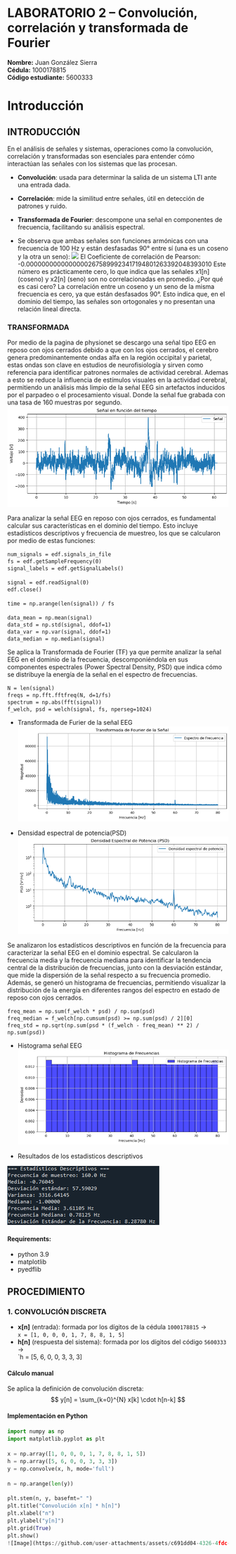 # LABORATORIO 2 – Convolución, correlación y transformada de Fourier  
**Nombre:** Juan González Sierra  
**Cédula:** 1000178815  
**Código estudiante:** 5600333  
# Introducción
## INTRODUCCIÓN  

En el análisis de señales y sistemas, operaciones como la convolución, correlación y transformadas son esenciales para entender cómo interactúan las señales con los sistemas que las procesan.  
- **Convolución**: usada para determinar la salida de un sistema LTI ante una entrada dada.  
- **Correlación**: mide la similitud entre señales, útil en detección de patrones y ruido.  
- **Transformada de Fourier**: descompone una señal en componentes de frecuencia, facilitando su análisis espectral.

- Se observa que ambas señales son funciones armónicas con una frecuencia de 100 Hz y están desfasadas 90° entre sí (una es un coseno y la otra un seno):
![](https://github.com/DAJO2/LAB2-/blob/main/SEÑALES_SIN_COS.png)
El Coeficiente de correlación de Pearson: -0.00000000000000002675899923417194801263392048393010
Este número es prácticamente cero, lo que indica que las señales x1[n] (coseno) y x2[n] (seno) son no correlacionadas en promedio.
 ¿Por qué es casi cero?
La correlación entre un coseno y un seno de la misma frecuencia es cero, ya que están desfasados 90°. Esto indica que, en el dominio del tiempo, las señales son ortogonales y no presentan una relación lineal directa.
### TRANSFORMADA
Por medio de la pagina de physionet se descargo una señal tipo EEG en reposo con ojos cerrados debido a que con los ojos cerrados, el cerebro genera predominantemente ondas alfa en la región occipital y parietal, estas ondas son clave en estudios de neurofisiología y sirven como referencia para identificar patrones normales de actividad cerebral. Ademas a esto se reduce la influencia de estímulos visuales en la actividad cerebral, permitiendo un análisis más limpio de la señal EEG sin artefactos inducidos por el parpadeo o el procesamiento visual. Donde la señal fue grabada con una tasa de 160 muestras por segundo.
![](https://github.com/DAJO2/LAB2-/blob/main/SENALFT.png)

Para analizar la señal EEG en reposo con ojos cerrados, es fundamental calcular sus características en el dominio del tiempo. Esto incluye estadísticos descriptivos y frecuencia de muestreo, los que se calcularon por medio de estas funciones:
 ``` pitón
num_signals = edf.signals_in_file
fs = edf.getSampleFrequency(0)
signal_labels = edf.getSignalLabels()

signal = edf.readSignal(0)
edf.close()

time = np.arange(len(signal)) / fs

data_mean = np.mean(signal)
data_std = np.std(signal, ddof=1)
data_var = np.var(signal, ddof=1)
data_median = np.median(signal)
```
Se aplica la Transformada de Fourier (TF) ya que permite analizar la señal EEG en el dominio de la frecuencia, descomponiéndola en sus componentes espectrales (Power Spectral Density, PSD) que indica cómo se distribuye la energía de la señal en el espectro de frecuencias.
 ``` pitón
N = len(signal)
freqs = np.fft.fftfreq(N, d=1/fs)
spectrum = np.abs(fft(signal))
f_welch, psd = welch(signal, fs, nperseg=1024)
```
- Transformada de Furier de la señal EEG
![](https://github.com/DAJO2/LAB2-/blob/main/TRANSFORMADADEFOURIER.png)

- Densidad espectral de potencia(PSD)
![](https://github.com/DAJO2/LAB2-/blob/main/DENSIDADESPECTRAL.png)

Se analizaron los estadísticos descriptivos en función de la frecuencia para caracterizar la señal EEG en el dominio espectral. Se calcularon la frecuencia media y la frecuencia mediana para identificar la tendencia central de la distribución de frecuencias, junto con la desviación estándar, que mide la dispersión de la señal respecto a su frecuencia promedio. Además, se generó un histograma de frecuencias, permitiendo visualizar la distribución de la energía en diferentes rangos del espectro en estado de reposo con ojos cerrados.
``` pitón
freq_mean = np.sum(f_welch * psd) / np.sum(psd)
freq_median = f_welch[np.cumsum(psd) >= np.sum(psd) / 2][0]
freq_std = np.sqrt(np.sum(psd * (f_welch - freq_mean) ** 2) / np.sum(psd))
```
- Histograma señal EEG
![](https://github.com/DAJO2/LAB2-/blob/main/HISTOGRAMA.png)

- Resultados de los estadisticos descriptivos

![](https://github.com/DAJO2/LAB2-/blob/main/Captura.png)
#### Requirements:
- python 3.9
- matplotlib
- pyedflib

## PROCEDIMIENTO

### 1. CONVOLUCIÓN DISCRETA

- **x[n]** (entrada): formada por los dígitos de la cédula `1000178815` →  
  `x = [1, 0, 0, 0, 1, 7, 8, 8, 1, 5]`
- **h[n]** (respuesta del sistema): formada por los dígitos del código `5600333` →  
  `h = [5, 6, 0, 0, 3, 3, 3]
#### Cálculo manual
Se aplica la definición de convolución discreta:  
$$ y[n] = \sum_{k=0}^{N} x[k] \cdot h[n-k] $$

#### Implementación en Python

```python
import numpy as np
import matplotlib.pyplot as plt

x = np.array([1, 0, 0, 0, 1, 7, 8, 8, 1, 5])
h = np.array([5, 6, 0, 0, 3, 3, 3])
y = np.convolve(x, h, mode='full')

n = np.arange(len(y))

plt.stem(n, y, basefmt=" ")
plt.title("Convolución x[n] * h[n]")
plt.xlabel("n")
plt.ylabel("y[n]")
plt.grid(True)
plt.show()
![Image](https://github.com/user-attachments/assets/c691dd04-4326-4fdc-92f3-91b142393ceb)vvvvvvvvvvvvvv

